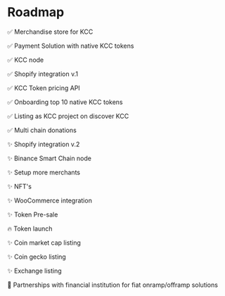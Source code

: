 # Roadmap

✅ Merchandise store for KCC

✅ Payment Solution with native KCC tokens

✅ KCC node

✅ Shopify integration v.1

✅ KCC Token pricing API

✅ Onboarding top 10 native KCC tokens

✅ Listing as KCC project on discover KCC

✅ Multi chain donations

✨ Shopify integration v.2

✨ Binance Smart Chain node

✨ Setup more merchants

✨ NFT's

✨ WooCommerce integration

✨ Token Pre-sale

🔥️ Token launch

✨ Coin market cap listing

✨ Coin gecko listing

✨ Exchange listing

🏁 Partnerships with financial institution for fiat onramp/offramp solutions
